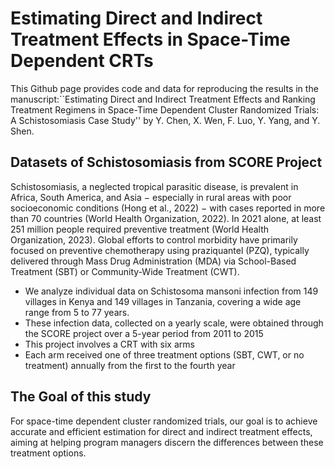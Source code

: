 
# Estimating Direct and Indirect Treatment Effects in Space-Time Dependent CRTs

This Github page provides code and data for reproducing the results in the manuscript:``Estimating Direct and Indirect Treatment Effects and Ranking Treatment Regimens in Space-Time Dependent Cluster Randomized Trials: A Schistosomiasis Case Study'' by Y. Chen, X. Wen, F. Luo, Y. Yang, and Y. Shen. 

## Datasets of Schistosomiasis from SCORE Project
Schistosomiasis, a neglected tropical parasitic disease, is prevalent in Africa, South America, and Asia − especially in rural areas with poor socioeconomic conditions (Hong et al., 2022) − with cases reported in more than 70 countries (World Health Organization, 2022).  In 2021 alone, at least 251 million people required preventive treatment (World Health Organization, 2023). Global efforts to control morbidity have primarily focused on preventive chemotherapy using praziquantel (PZQ), typically delivered through Mass Drug Administration (MDA) via School-Based Treatment (SBT) or Community-Wide Treatment (CWT).

- We analyze individual data on Schistosoma mansoni infection from 149 villages in Kenya and 149 villages in Tanzania, covering a wide age range from 5 to 77 years.
- These infection data, collected on a yearly scale, were obtained through the SCORE project over a 5-year period from 2011 to 2015
- This project involves a CRT with six arms
- Each arm received one of three treatment options (SBT, CWT, or no treatment) annually from the first to the fourth year

## The Goal of this study
For space-time dependent cluster randomized trials, our goal is to achieve accurate and efficient estimation for direct and indirect treatment effects, aiming at helping program managers discern the differences between these treatment options.